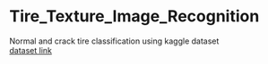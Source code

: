 # Tire_Texture_Image_Recognition

Normal and crack tire classification using kaggle dataset <br/>
[dataset link](https://www.kaggle.com/jehanbhathena/tire-texture-image-recognition)
